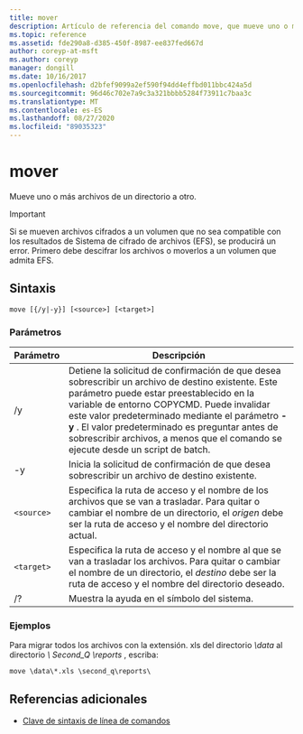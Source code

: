 ```yaml
---
title: mover
description: Artículo de referencia del comando move, que mueve uno o más archivos de un directorio a otro.
ms.topic: reference
ms.assetid: fde290a8-d385-450f-8987-ee837fed667d
author: coreyp-at-msft
ms.author: coreyp
manager: dongill
ms.date: 10/16/2017
ms.openlocfilehash: d2bfef9099a2ef590f94dd4effbd011bbc424a5d
ms.sourcegitcommit: 96d46c702e7a9c3a321bbbb5284f73911c7baa3c
ms.translationtype: MT
ms.contentlocale: es-ES
ms.lasthandoff: 08/27/2020
ms.locfileid: "89035323"
---
```

# <a name="move"></a>mover

Mueve uno o más archivos de un directorio a otro.

> [!IMPORTANT]
> Si se mueven archivos cifrados a un volumen que no sea compatible con los resultados de Sistema de cifrado de archivos (EFS), se producirá un error. Primero debe descifrar los archivos o moverlos a un volumen que admita EFS.

## <a name="syntax"></a>Sintaxis

```
move [{/y|-y}] [<source>] [<target>]
```

### <a name="parameters"></a>Parámetros

| Parámetro | Descripción |
| --------- | ----------- |
| /y | Detiene la solicitud de confirmación de que desea sobrescribir un archivo de destino existente. Este parámetro puede estar preestablecido en la variable de entorno COPYCMD. Puede invalidar este valor predeterminado mediante el parámetro **-y** . El valor predeterminado es preguntar antes de sobrescribir archivos, a menos que el comando se ejecute desde un script de batch. |
| -y | Inicia la solicitud de confirmación de que desea sobrescribir un archivo de destino existente. |
| `<source>` | Especifica la ruta de acceso y el nombre de los archivos que se van a trasladar. Para quitar o cambiar el nombre de un directorio, el *origen* debe ser la ruta de acceso y el nombre del directorio actual. |
| `<target>` | Especifica la ruta de acceso y el nombre al que se van a trasladar los archivos. Para quitar o cambiar el nombre de un directorio, el *destino* debe ser la ruta de acceso y el nombre del directorio deseado. |
| /? | Muestra la ayuda en el símbolo del sistema. |

### <a name="examples"></a>Ejemplos

Para migrar todos los archivos con la extensión. xls del directorio *\data* al directorio *\ Second_Q \reports* , escriba:

```
move \data\*.xls \second_q\reports\
```

## <a name="additional-references"></a>Referencias adicionales

- [Clave de sintaxis de línea de comandos](command-line-syntax-key.md)
